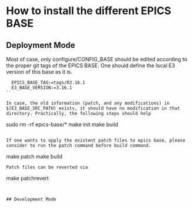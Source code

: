 # How to install the different EPICS BASE

## Deployment Mode


Most of case, only configure/CONFIG_BASE should be edited according to the proper git tags of the EPICS BASE.
One should define the local E3 version of this base as it is. 

```
  EPICS_BASE_TAG:=tags/R3.16.1
  E3_BASE_VERSION:=3.16.1
``

In case, the old information (patch, and any modifications) in $(E3_BASE_SRC_PATH) exists, it should have no modification in that directory. Practically, the following steps should help 

```
sudo rm -rf epics-base/*
make init
make build
```

If one wants to apply the existent patch files to epics base, please consider to run the patch command before build command. 
```
make patch
make build
```
Patch files can be reverted via
```
make patchrevert
```


## Development Mode
